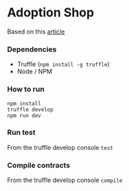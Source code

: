 # Adoption Shop
Based on this [article](http://truffleframework.com/tutorials/pet-shop)

### Dependencies
 * Truffle (`npm install -g truffle`)
 * Node / NPM

### How to run

```
npm install
truffle develop
npm run dev
```

### Run test
From the truffle develop console
`test`

### Compile contracts
From the truffle develop console
`compile`